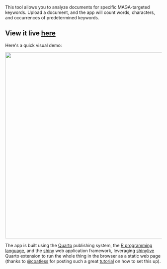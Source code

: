 This tool allows you to analyze documents for specific MAGA-targeted keywords. Upload a document, and the app will count words, characters, and occurrences of predetermined keywords.

## View it live [here](https://jhelvy.github.io/magaScreener/)

Here's a quick visual demo:

<center>
<img src="demo.gif" width=600>
</center>

The app is built using the [Quarto](https://quarto.org/) publishing system, the [R programming language](https://www.r-project.org/), and the [shiny](https://shiny.posit.co/) web application framework, leveraging [shinylive](https://quarto.org/docs/blog/posts/2022-10-25-shinylive-extension/) Quarto extension to run the whole thing in the browser as a static web page (thanks to [@coatless](https://github.com/coatless) for posting such a great [tutorial](https://github.com/coatless-quarto/r-shinylive-demo) on how to set this up).